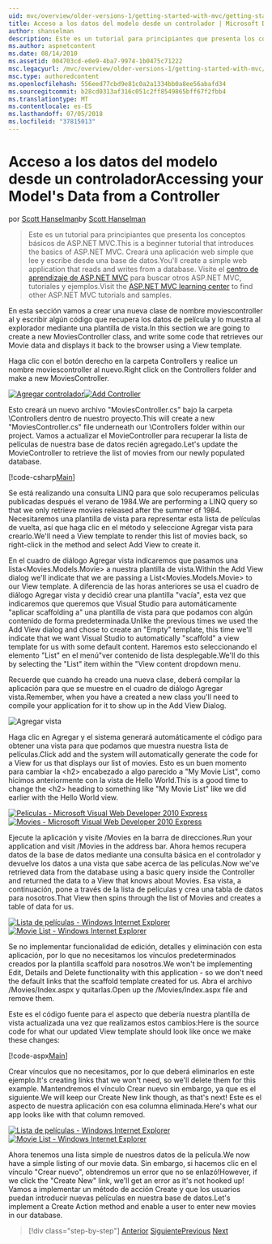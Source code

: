 ```yaml
---
uid: mvc/overview/older-versions-1/getting-started-with-mvc/getting-started-with-mvc-part5
title: Acceso a los datos del modelo desde un controlador | Microsoft Docs
author: shanselman
description: Este es un tutorial para principiantes que presenta los conceptos básicos de ASP.NET MVC. Cree una aplicación web simple que lee y escribe desde una base de datos.
ms.author: aspnetcontent
ms.date: 08/14/2010
ms.assetid: 004703cd-e0e9-4ba7-9974-1b0475c71222
msc.legacyurl: /mvc/overview/older-versions-1/getting-started-with-mvc/getting-started-with-mvc-part5
msc.type: authoredcontent
ms.openlocfilehash: 556eed77cbd9e81c0a2a1334bb0a8ee56abafd34
ms.sourcegitcommit: b28cd0313af316c051c2ff8549865bff67f2fbb4
ms.translationtype: MT
ms.contentlocale: es-ES
ms.lasthandoff: 07/05/2018
ms.locfileid: "37815013"
---
```

<a name="accessing-your-models-data-from-a-controller"></a><span data-ttu-id="58594-104">Acceso a los datos del modelo desde un controlador</span><span class="sxs-lookup"><span data-stu-id="58594-104">Accessing your Model's Data from a Controller</span></span>
====================
<span data-ttu-id="58594-105">por [Scott Hanselman](https://github.com/shanselman)</span><span class="sxs-lookup"><span data-stu-id="58594-105">by [Scott Hanselman](https://github.com/shanselman)</span></span>

> <span data-ttu-id="58594-106">Este es un tutorial para principiantes que presenta los conceptos básicos de ASP.NET MVC.</span><span class="sxs-lookup"><span data-stu-id="58594-106">This is a beginner tutorial that introduces the basics of ASP.NET MVC.</span></span> <span data-ttu-id="58594-107">Creará una aplicación web simple que lee y escribe desde una base de datos.</span><span class="sxs-lookup"><span data-stu-id="58594-107">You'll create a simple web application that reads and writes from a database.</span></span> <span data-ttu-id="58594-108">Visite el [centro de aprendizaje de ASP.NET MVC](../../../index.md) para buscar otros ASP.NET MVC, tutoriales y ejemplos.</span><span class="sxs-lookup"><span data-stu-id="58594-108">Visit the [ASP.NET MVC learning center](../../../index.md) to find other ASP.NET MVC tutorials and samples.</span></span>


<span data-ttu-id="58594-109">En esta sección vamos a crear una nueva clase de nombre moviescontroller al y escribir algún código que recupera los datos de película y lo muestra al explorador mediante una plantilla de vista.</span><span class="sxs-lookup"><span data-stu-id="58594-109">In this section we are going to create a new MoviesController class, and write some code that retrieves our Movie data and displays it back to the browser using a View template.</span></span>

<span data-ttu-id="58594-110">Haga clic con el botón derecho en la carpeta Controllers y realice un nombre moviescontroller al nuevo.</span><span class="sxs-lookup"><span data-stu-id="58594-110">Right click on the Controllers folder and make a new MoviesController.</span></span>

<span data-ttu-id="58594-111">[![Agregar controlador](getting-started-with-mvc-part5/_static/image2.png)](getting-started-with-mvc-part5/_static/image1.png)</span><span class="sxs-lookup"><span data-stu-id="58594-111">[![Add Controller](getting-started-with-mvc-part5/_static/image2.png)](getting-started-with-mvc-part5/_static/image1.png)</span></span>

<span data-ttu-id="58594-112">Esto creará un nuevo archivo "MoviesController.cs" bajo la carpeta \Controllers dentro de nuestro proyecto.</span><span class="sxs-lookup"><span data-stu-id="58594-112">This will create a new "MoviesController.cs" file underneath our \Controllers folder within our project.</span></span> <span data-ttu-id="58594-113">Vamos a actualizar el MovieController para recuperar la lista de películas de nuestra base de datos recién agregado.</span><span class="sxs-lookup"><span data-stu-id="58594-113">Let's update the MovieController to retrieve the list of movies from our newly populated database.</span></span>

[!code-csharp[Main](getting-started-with-mvc-part5/samples/sample1.cs)]

<span data-ttu-id="58594-114">Se está realizando una consulta LINQ para que solo recuperamos películas publicadas después el verano de 1984.</span><span class="sxs-lookup"><span data-stu-id="58594-114">We are performing a LINQ query so that we only retrieve movies released after the summer of 1984.</span></span> <span data-ttu-id="58594-115">Necesitaremos una plantilla de vista para representar esta lista de películas de vuelta, así que haga clic en el método y seleccione Agregar vista para crearlo.</span><span class="sxs-lookup"><span data-stu-id="58594-115">We'll need a View template to render this list of movies back, so right-click in the method and select Add View to create it.</span></span>

<span data-ttu-id="58594-116">En el cuadro de diálogo Agregar vista indicaremos que pasamos una lista&lt;Movies.Models.Movie&gt; a nuestra plantilla de vista.</span><span class="sxs-lookup"><span data-stu-id="58594-116">Within the Add View dialog we'll indicate that we are passing a List&lt;Movies.Models.Movie&gt; to our View template.</span></span> <span data-ttu-id="58594-117">A diferencia de las horas anteriores se usa el cuadro de diálogo Agregar vista y decidió crear una plantilla "vacía", esta vez que indicaremos que queremos que Visual Studio para automáticamente "aplicar scaffolding a" una plantilla de vista para que podamos con algún contenido de forma predeterminada.</span><span class="sxs-lookup"><span data-stu-id="58594-117">Unlike the previous times we used the Add View dialog and chose to create an "Empty" template, this time we'll indicate that we want Visual Studio to automatically "scaffold" a view template for us with some default content.</span></span> <span data-ttu-id="58594-118">Haremos esto seleccionando el elemento "List" en el menú"ver contenido de lista desplegable.</span><span class="sxs-lookup"><span data-stu-id="58594-118">We'll do this by selecting the "List" item within the "View content dropdown menu.</span></span>

<span data-ttu-id="58594-119">Recuerde que cuando ha creado una nueva clase, deberá compilar la aplicación para que se muestre en el cuadro de diálogo Agregar vista.</span><span class="sxs-lookup"><span data-stu-id="58594-119">Remember, when you have a created a new class you'll need to compile your application for it to show up in the Add View Dialog.</span></span>

![Agregar vista](getting-started-with-mvc-part5/_static/image3.png)

<span data-ttu-id="58594-121">Haga clic en Agregar y el sistema generará automáticamente el código para obtener una vista para que podamos que muestra nuestra lista de películas.</span><span class="sxs-lookup"><span data-stu-id="58594-121">Click add and the system will automatically generate the code for a View for us that displays our list of movies.</span></span> <span data-ttu-id="58594-122">Esto es un buen momento para cambiar la &lt;h2&gt; encabezado a algo parecido a "My Movie List", como hicimos anteriormente con la vista de Hello World.</span><span class="sxs-lookup"><span data-stu-id="58594-122">This is a good time to change the &lt;h2&gt; heading to something like "My Movie List" like we did earlier with the Hello World view.</span></span>

<span data-ttu-id="58594-123">[![Películas - Microsoft Visual Web Developer 2010 Express](getting-started-with-mvc-part5/_static/image5.png)](getting-started-with-mvc-part5/_static/image4.png)</span><span class="sxs-lookup"><span data-stu-id="58594-123">[![Movies - Microsoft Visual Web Developer 2010 Express](getting-started-with-mvc-part5/_static/image5.png)](getting-started-with-mvc-part5/_static/image4.png)</span></span>

<span data-ttu-id="58594-124">Ejecute la aplicación y visite /Movies en la barra de direcciones.</span><span class="sxs-lookup"><span data-stu-id="58594-124">Run your application and visit /Movies in the address bar.</span></span> <span data-ttu-id="58594-125">Ahora hemos recupera datos de la base de datos mediante una consulta básica en el controlador y devuelve los datos a una vista que sabe acerca de las películas.</span><span class="sxs-lookup"><span data-stu-id="58594-125">Now we've retrieved data from the database using a basic query inside the Controller and returned the data to a View that knows about Movies.</span></span> <span data-ttu-id="58594-126">Esa vista, a continuación, pone a través de la lista de películas y crea una tabla de datos para nosotros.</span><span class="sxs-lookup"><span data-stu-id="58594-126">That View then spins through the list of Movies and creates a table of data for us.</span></span>

<span data-ttu-id="58594-127">[![Lista de películas - Windows Internet Explorer](getting-started-with-mvc-part5/_static/image7.png)](getting-started-with-mvc-part5/_static/image6.png)</span><span class="sxs-lookup"><span data-stu-id="58594-127">[![Movie List - Windows Internet Explorer](getting-started-with-mvc-part5/_static/image7.png)](getting-started-with-mvc-part5/_static/image6.png)</span></span>

<span data-ttu-id="58594-128">Se no implementar funcionalidad de edición, detalles y eliminación con esta aplicación, por lo que no necesitamos los vínculos predeterminados creados por la plantilla scaffold para nosotros.</span><span class="sxs-lookup"><span data-stu-id="58594-128">We won't be implementing Edit, Details and Delete functionality with this application - so we don't need the default links that the scaffold template created for us.</span></span> <span data-ttu-id="58594-129">Abra el archivo /Movies/Index.aspx y quitarlas.</span><span class="sxs-lookup"><span data-stu-id="58594-129">Open up the /Movies/Index.aspx file and remove them.</span></span>

<span data-ttu-id="58594-130">Este es el código fuente para el aspecto que debería nuestra plantilla de vista actualizada una vez que realizamos estos cambios:</span><span class="sxs-lookup"><span data-stu-id="58594-130">Here is the source code for what our updated View template should look like once we make these changes:</span></span>

[!code-aspx[Main](getting-started-with-mvc-part5/samples/sample2.aspx)]

<span data-ttu-id="58594-131">Crear vínculos que no necesitamos, por lo que deberá eliminarlos en este ejemplo.</span><span class="sxs-lookup"><span data-stu-id="58594-131">It's creating links that we won't need, so we'll delete them for this example.</span></span> <span data-ttu-id="58594-132">Mantendremos el vínculo Crear nuevo sin embargo, ya que es el siguiente.</span><span class="sxs-lookup"><span data-stu-id="58594-132">We will keep our Create New link though, as that's next!</span></span> <span data-ttu-id="58594-133">Este es el aspecto de nuestra aplicación con esa columna eliminada.</span><span class="sxs-lookup"><span data-stu-id="58594-133">Here's what our app looks like with that column removed.</span></span>

<span data-ttu-id="58594-134">[![Lista de películas - Windows Internet Explorer](getting-started-with-mvc-part5/_static/image9.png)](getting-started-with-mvc-part5/_static/image8.png)</span><span class="sxs-lookup"><span data-stu-id="58594-134">[![Movie List - Windows Internet Explorer](getting-started-with-mvc-part5/_static/image9.png)](getting-started-with-mvc-part5/_static/image8.png)</span></span>

<span data-ttu-id="58594-135">Ahora tenemos una lista simple de nuestros datos de la película.</span><span class="sxs-lookup"><span data-stu-id="58594-135">We now have a simple listing of our movie data.</span></span> <span data-ttu-id="58594-136">Sin embargo, si hacemos clic en el vínculo "Crear nuevo", obtendremos un error que no se enlazó!</span><span class="sxs-lookup"><span data-stu-id="58594-136">However, if we click the "Create New" link, we'll get an error as it's not hooked up!</span></span> <span data-ttu-id="58594-137">Vamos a implementar un método de acción Create y que los usuarios puedan introducir nuevas películas en nuestra base de datos.</span><span class="sxs-lookup"><span data-stu-id="58594-137">Let's implement a Create Action method and enable a user to enter new movies in our database.</span></span>

> [!div class="step-by-step"]
> <span data-ttu-id="58594-138">[Anterior](getting-started-with-mvc-part4.md)
> [Siguiente](getting-started-with-mvc-part6.md)</span><span class="sxs-lookup"><span data-stu-id="58594-138">[Previous](getting-started-with-mvc-part4.md)
[Next](getting-started-with-mvc-part6.md)</span></span>
